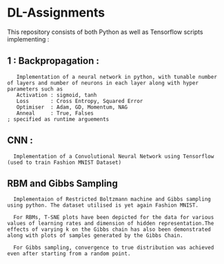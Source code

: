 # DL-Assignments
This repository consists of both Python as well as Tensorflow scripts implementing : 

## 1 : Backpropagation :
       Implementation of a neural network in python, with tunable number of layers and number of neurons in each layer along with hyper parameters such as 
       Activation : sigmoid, tanh
       Loss       : Cross Entropy, Squared Error
       Optimiser  : Adam, GD, Momentum, NAG
       Anneal     : True, Falses                                                     ; specified as runtime arguements
       
## CNN :
      Implementation of a Convolutional Neural Network using Tensorflow (used to train Fashion MNIST Dataset)
      
## RBM and Gibbs Sampling
      Implementaion of Restricted Boltzmann machine and Gibbs sampling using python. The dataset utilised is yet again Fashion MNIST.
      
      For RBMs, T-SNE plots have been depicted for the data for various values of learning rates and dimension of hidden representation.The effects of varying k on the Gibbs chain has also been demonstrated along with plots of samples generated by the Gibbs Chain.
      
      For Gibbs sampling, convergence to true distribution was achieved even after starting from a random point.
      
 
